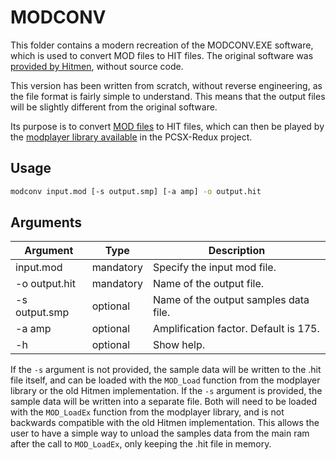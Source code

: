 # MODCONV
This folder contains a modern recreation of the MODCONV.EXE software, which is used to convert MOD files to HIT files. The original software was [provided by Hitmen](http://hitmen.c02.at/html/psx_tools.html), without source code.

This version has been written from scratch, without reverse engineering, as the file format is fairly simple to understand. This means that the output files will be slightly different from the original software.

Its purpose is to convert [MOD files](https://en.wikipedia.org/wiki/Module_file) to HIT files, which can then be played by the [modplayer library available](https://github.com/grumpycoders/pcsx-redux/tree/main/src/mips/modplayer) in the PCSX-Redux project.

## Usage
```sh
modconv input.mod [-s output.smp] [-a amp] -o output.hit
```

## Arguments
| Argument | Type | Description |
|-|-|-|
| input.mod | mandatory | Specify the input mod file. |
| -o output.hit | mandatory | Name of the output file. |
| -s output.smp | optional | Name of the output samples data file. |
| -a amp | optional | Amplification factor. Default is 175. |
| -h | optional | Show help. |

If the `-s` argument is not provided, the sample data will be written to the .hit file itself, and can be loaded with the `MOD_Load` function from the modplayer library or the old Hitmen implementation. If the `-s` argument is provided, the sample data will be written into a separate file. Both will need to be loaded with the `MOD_LoadEx` function from the modplayer library, and is not backwards compatible with the old Hitmen implementation. This allows the user to have a simple way to unload the samples data from the main ram after the call to `MOD_LoadEx`, only keeping the .hit file in memory.
